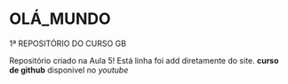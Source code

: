 # OLÁ_MUNDO
1ª REPOSITÓRIO DO CURSO GB

Repositório criado na Aula 5!
Está linha foi add diretamente do site. 
**curso de github** disponivel no *youtube* 
